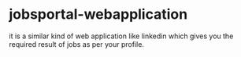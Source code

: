 # jobsportal-webapplication
it is a similar kind of web application like linkedin which gives you the required result of jobs as per your profile.
